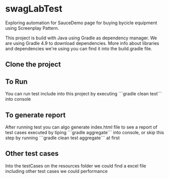 # swagLabTest

Exploring automation for SauceDemo page for buying bycicle equipment using Screenplay Pattern.

This project is build with Java using Gradle as dependency manager. We are using Gradle 4.9 to download dependencies. 
More info about libraries and dependencies we're using you can find it into the build.gradle file.

## Clone the project 

## To Run
You can run test include into this project by executing ´´´gradle clean test´´´ into console

## To generate report
After running test you can algo generate index.html file to see a report of test cases executed by tiping ´´´gradle aggregate´´´ into console, or skip this step by running ´´´gradle clean test aggregate´´´ at first

## Other test cases
Into the testCases on the resources folder we could find a excel file including other test cases we could performance
